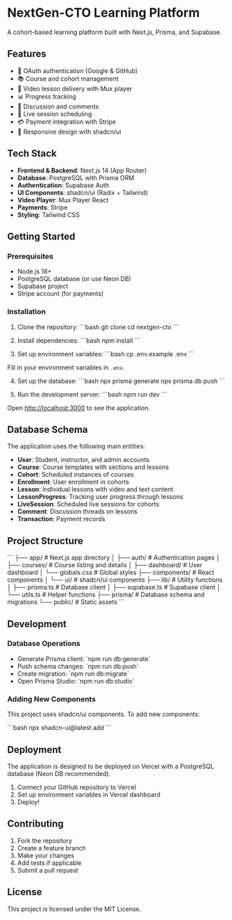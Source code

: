 # NextGen-CTO Learning Platform

A cohort-based learning platform built with Next.js, Prisma, and Supabase.

## Features

- 🔐 OAuth authentication (Google & GitHub)
- 📚 Course and cohort management
- 🎥 Video lesson delivery with Mux player
- 📊 Progress tracking
- 💬 Discussion and comments
- 📅 Live session scheduling
- 💳 Payment integration with Stripe
- 📱 Responsive design with shadcn/ui

## Tech Stack

- **Frontend & Backend**: Next.js 14 (App Router)
- **Database**: PostgreSQL with Prisma ORM
- **Authentication**: Supabase Auth
- **UI Components**: shadcn/ui (Radix + Tailwind)
- **Video Player**: Mux Player React
- **Payments**: Stripe
- **Styling**: Tailwind CSS

## Getting Started

### Prerequisites

- Node.js 18+ 
- PostgreSQL database (or use Neon DB)
- Supabase project
- Stripe account (for payments)

### Installation

1. Clone the repository:
\`\`\`bash
git clone <repository-url>
cd nextgen-cto
\`\`\`

2. Install dependencies:
\`\`\`bash
npm install
\`\`\`

3. Set up environment variables:
\`\`\`bash
cp .env.example .env
\`\`\`

Fill in your environment variables in `.env`.

4. Set up the database:
\`\`\`bash
npx prisma generate
npx prisma db push
\`\`\`

5. Run the development server:
\`\`\`bash
npm run dev
\`\`\`

Open [http://localhost:3000](http://localhost:3000) to see the application.

## Database Schema

The application uses the following main entities:

- **User**: Student, instructor, and admin accounts
- **Course**: Course templates with sections and lessons
- **Cohort**: Scheduled instances of courses
- **Enrollment**: User enrollment in cohorts
- **Lesson**: Individual lessons with video and text content
- **LessonProgress**: Tracking user progress through lessons
- **LiveSession**: Scheduled live sessions for cohorts
- **Comment**: Discussion threads on lessons
- **Transaction**: Payment records

## Project Structure

\`\`\`
├── app/                    # Next.js app directory
│   ├── auth/              # Authentication pages
│   ├── courses/           # Course listing and details
│   ├── dashboard/         # User dashboard
│   └── globals.css        # Global styles
├── components/            # React components
│   └── ui/               # shadcn/ui components
├── lib/                  # Utility functions
│   ├── prisma.ts         # Database client
│   ├── supabase.ts       # Supabase client
│   └── utils.ts          # Helper functions
├── prisma/               # Database schema and migrations
└── public/               # Static assets
\`\`\`

## Development

### Database Operations

- Generate Prisma client: \`npm run db:generate\`
- Push schema changes: \`npm run db:push\`
- Create migration: \`npm run db:migrate\`
- Open Prisma Studio: \`npm run db:studio\`

### Adding New Components

This project uses shadcn/ui components. To add new components:

\`\`\`bash
npx shadcn-ui@latest add <component-name>
\`\`\`

## Deployment

The application is designed to be deployed on Vercel with a PostgreSQL database (Neon DB recommended).

1. Connect your GitHub repository to Vercel
2. Set up environment variables in Vercel dashboard
3. Deploy!

## Contributing

1. Fork the repository
2. Create a feature branch
3. Make your changes
4. Add tests if applicable
5. Submit a pull request

## License

This project is licensed under the MIT License.